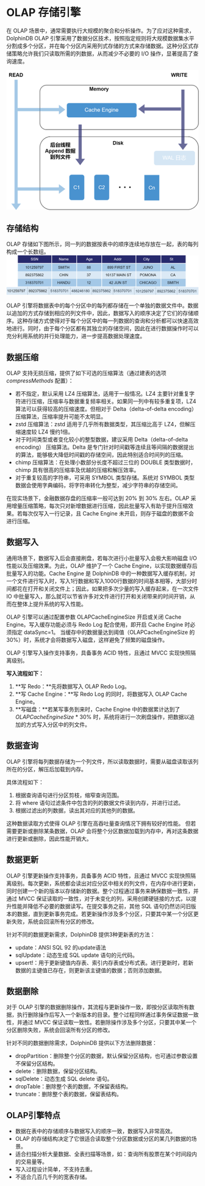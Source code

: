 # OLAP 存储引擎

在 OLAP 场景中，通常需要执行大规模的聚合和分析操作。为了应对这种需求，DolphinDB OLAP
引擎采用了数据分区技术，按照指定规则将大规模数据集水平分割成多个分区，并在每个分区内采用列式存储的方式来存储数据。这种分区式存储策略允许我们只读取所需的列数据，从而减少不必要的
I/O 操作，显著提高了查询速度。

![images](../../images/db_distr_comp/OLAP%20%E5%BC%95%E6%93%8E%E6%9E%B6%E6%9E%84%E5%9B%BE.png)

## 存储结构

OLAP 存储如下图所示，同一列的数据按表中的顺序连续地存放在一起，表的每列构成一个长数组。
![](../../images/db_distr_comp/OLAP_file.png)

OLAP
引擎将数据表中的每个分区中的每列都存储在一个单独的数据文件中。数据以追加的方式存储到相应的列文件中，因此，数据写入的顺序决定了它们的存储顺序。这种存储方式使得对于每个分区中的每一列数据的查询和分析都可以快速高效地进行。同时，由于每个分区都有其独立的存储空间，因此在进行数据操作时可以充分利用系统的并行处理能力，进一步提高数据处理速度。

## 数据压缩

OLAP 支持无损压缩，提供了如下可选的压缩算法（通过建表的选项 *compressMethods* 配置）：

* 若不指定，默认采用 LZ4 压缩算法，适用于一般情况。LZ4 主要针对重复字符进行压缩，压缩率与数据重复频率相关。如果同一列中有较多重复项，LZ4
  算法可以获得较高的压缩速度。但相对于 Delta（delta-of-delta encoding） 压缩算法，压缩率提升可能不太明显。
* zstd 压缩算法：zstd 适用于几乎所有数据类型，其压缩比高于 LZ4，但解压缩速度较 LZ4 慢约1倍。
* 对于时间类型或者变化较小的整型数据，建议采用 Delta（delta-of-delta encoding） 压缩算法。Delta
  是专门针对时间戳等连续且等间隔的数据提出的算法，能够极大降低时间戳的存储空间，因此特别适合时间列的压缩。
* chimp 压缩算法：在处理小数部分长度不超过三位的 DOUBLE 类型数据时，chimp 具有很高的压缩率及优越的压缩和解压效率。
* 对于重复较高的字符串，可采用 SYMBOL 类型存储。系统对 SYMBOL 类型数据会使用字典编码，将字符串转化为整型，减少字符串的存储空间。

在现实场景下，金融数据存盘的压缩率一般可达到 20% 到 30% 左右。OLAP
采用增量压缩策略，每次只对新增数据进行压缩，因此批量写入有助于提升压缩效果。若每次仅写入一行记录，且 Cache Engine
未开启，则存于磁盘的数据不会进行压缩。

## 数据写入

通用场景下，数据写入后会直接刷盘，若每次进行小批量写入会极大影响磁盘 I/O 性能以及压缩效果。为此，OLAP 维护了一个 Cache
Engine，以实现数据缓存后批量写入的功能。Cache Engine 是 DolphinDB
中的一种数据写入缓存机制，对一个文件进行写入时，写入1行数据和写入1000行数据的时间基本相等，大部分时间都花在打开和关闭文件上；因此，如果把多次少量的写入缓存起来，在一次文件
IO 中批量写入，那么就可以节省许多对文件进行打开和关闭带来的时间开销，从而在整体上提升系统的写入性能。

OLAP 引擎可以通过配置参数 OLAPCacheEngineSize 开启或关闭 Cache Engine。写入缓存功能必须与 Redo Log 配合使用，即开启
Cache Engine 时必须指定 dataSync=1。 当缓存中的数据量达到阈值（OLAPCacheEngineSize
的30%）时，系统才会将数据写入磁盘，这样避免了频繁的磁盘操作。

OLAP 引擎写入操作支持事务，具备事务 ACID 特性，且通过 MVCC 实现快照隔离级别。

**写入流程如下：**

1. **写 Redo：**先将数据写入 OLAP Redo Log。
2. **写 Cache Engine：**写 Redo Log 的同时，将数据写入 OLAP Cache Engine。
3. **写磁盘：**若某写事务到来时，Cache Engine 中的数据累计达到了 *OLAPCacheEngineSize* \* 30%
   时，系统将进行一次刷盘操作，把数据以追加的方式写入分区中的列文件。

## 数据查询

OLAP 引擎将每列数据存储为一个列文件，所以读取数据时，需要从磁盘读取该列所在的分区，解压后加载到内存。

具体流程如下：

1. 根据查询语句进行分区剪枝，缩窄查询范围。
2. 将 where 语句过滤条件中包含的列的数据文件读到内存，并进行过滤。
3. 根据过滤出的列数据，读出其对应的其他列的数据。

这种数据读取方式使得 OLAP 引擎在高吞吐量查询情况下拥有较好的性能。 但若需要更新或删除某条数据，OLAP
会将整个分区数据加载到内存中，再对这条数据进行更新或删除，因此性能开销大。

## 数据更新

OLAP 引擎更新操作支持事务，具备事务 ACID 特性，且通过 MVCC
实现快照隔离级别。每次更新，系统都会读出对应分区中相关的列文件，在内存中进行更新，同时创建一个新的版本以存储新的数据。整个过程通过事务来确保数据一致性，并通过 MVCC
保证读取的一致性，对于未变化的列，采用创建硬链接的方式，以提升性能并降低不必要的数据读写。在提交事务之前，其他 SQL
语句仍然访问旧版本的数据，直到更新事务完成。若更新操作涉及多个分区，只要其中某一个分区更新失败，系统会回滚所有分区的修改。

针对不同的数据更新需求，DolphinDB 提供3种更新表的方法：

* update：ANSI SQL 92 的update语法
* sqlUpdate：动态生成 SQL update 语句的元代码。
* upsert!：用于更新键值内存表、索引内存表或分布式表。进行更新时，若新数据的主键值已存在，则更新该主键值的数据；否则添加数据。

## 数据删除

对于 OLAP 引擎的数据删除操作，其流程与更新操作一致，即按分区读取所有数据，执行删除操作后写入一个新版本的目录。整个过程同样通过事务保证数据一致性，并通过 MVCC
保证读取一致性。若删除操作涉及多个分区，只要其中某一个分区删除失败，系统会回滚所有分区的修改。

针对不同的数据删除需求，DolphinDB 提供以下方法删除数据：

* dropPartition：删除整个分区的数据，默认保留分区结构，也可通过参数设置不保留分区结构。
* delete：删除数据，保留分区结构。
* sqlDelete：动态生成 SQL delete 语句。
* dropTable：删除整个表的数据，不保留表结构。
* truncate：删除整个表的数据，保留表结构。

## OLAP引擎特点

* 数据在表中的存储顺序与数据写入的顺序一致，数据写入非常高效。
* OLAP 的存储结构决定了它很适合读取整个分区数据或分区的某几列数据的场景。
* 适合扫描分析大量数据、全表扫描等场景，如：查询所有股票在某个时间段内的交易量等。
* 写入过程设计简单，不支持去重。
* 不适合几百几千列的宽表存储。

